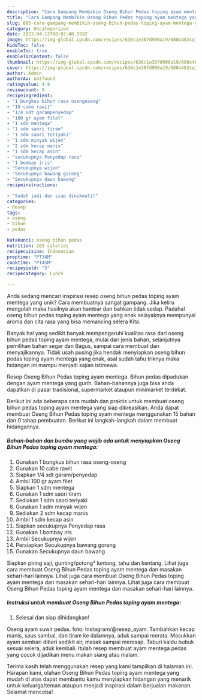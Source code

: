 ```yaml
---
description: "Cara Gampang Membikin Oseng Bihun Pedas toping ayam mentega yang Mantap"
title: "Cara Gampang Membikin Oseng Bihun Pedas toping ayam mentega yang Mantap"
slug: 805-cara-gampang-membikin-oseng-bihun-pedas-toping-ayam-mentega-yang-mantap
category: Uncategorized
date: 2022-04-12T08:02:48.593Z
image: https://img-global.cpcdn.com/recipes/636c1e307d906a19/680x482cq70/oseng-bihun-pedas-toping-ayam-mentega-foto-resep-utama.jpg
hideToc: false
enableToc: true
enableTocContent: false
thumbnail: https://img-global.cpcdn.com/recipes/636c1e307d906a19/680x482cq70/oseng-bihun-pedas-toping-ayam-mentega-foto-resep-utama.jpg
cover: https://img-global.cpcdn.com/recipes/636c1e307d906a19/680x482cq70/oseng-bihun-pedas-toping-ayam-mentega-foto-resep-utama.jpg
author: Admin
authorAv: notfound
ratingvalue: 4.9
reviewcount: 9
recipeingredient:
- "1 bungkus bihun rasa osengoseng"
- "10 cabe rawit"
- "1/4 sdt garampenyedap"
- "100 gr ayam filet"
- "1 sdm mentega"
- "1 sdm saori tiram"
- "1 sdm saori teriyaki"
- "1 sdm minyak wijen"
- "2 sdm kecap manis"
- "1 sdm kecap asin"
- "secukupnya Penyedap rasa"
- "1 bombay iris"
- "Secukupnya wijen"
- "Secukupnya bawang goreng"
- "Secukupnya daun bawang"
recipeinstructions:

- "Sudah jadi dan siap dinikmati!"
categories:
- Resep
tags:
- oseng
- bihun
- pedas

katakunci: oseng bihun pedas 
nutrition: 203 calories
recipecuisine: Indonesian
preptime: "PT34M"
cooktime: "PT45M"
recipeyield: "3"
recipecategory: Lunch

---
```





Anda sedang mencari inspirasi resep oseng bihun pedas toping ayam mentega yang unik? Cara membuatnya sangat gampang. Jika keliru mengolah maka hasilnya akan hambar dan bahkan tidak sedap. Padahal oseng bihun pedas toping ayam mentega yang enak selayaknya mempunyai aroma dan cita rasa yang bisa memancing selera Kita.





Banyak hal yang sedikit banyak mempengaruhi kualitas rasa dari oseng bihun pedas toping ayam mentega, mulai dari jenis bahan, selanjutnya pemilihan bahan segar dan Bagus, sampai cara membuat dan menyajikannya. Tidak usah pusing jika hendak menyiapkan oseng bihun pedas toping ayam mentega yang enak,      asal sudah tahu triknya maka hidangan ini mampu menjadi sajian istimewa.














Resep Oseng Bihun Pedas toping ayam mentega. Bihun pedas dipadukan dengan ayam mentega yang gurih. Bahan-bahannya juga bisa anda dapatkan di pasar tradisional, supermarket ataupun minimarket terdekat.






Berikut ini ada beberapa cara mudah dan praktis untuk membuat oseng bihun pedas toping ayam mentega yang siap dikreasikan. Anda dapat membuat Oseng Bihun Pedas toping ayam mentega menggunakan 15 bahan dan 0 tahap pembuatan. Berikut ini langkah-langkah dalam membuat hidangannya.

<!--inarticleads1-->

##### Bahan-bahan dan bumbu yang wajib ada untuk menyiapkan Oseng Bihun Pedas toping ayam mentega:

1. Gunakan 1 bungkus bihun rasa oseng-oseng
1. Gunakan 10 cabe rawit
1. Siapkan 1/4 sdt garam/penyedap
1. Ambil 100 gr ayam filet
1. Siapkan 1 sdm mentega
1. Gunakan 1 sdm saori tiram
1. Sediakan 1 sdm saori teriyaki
1. Gunakan 1 sdm minyak wijen
1. Sediakan 2 sdm kecap manis
1. Ambil 1 sdm kecap asin
1. Siapkan secukupnya Penyedap rasa
1. Gunakan 1 bombay iris
1. Ambil Secukupnya wijen
1. Persiapkan Secukupnya bawang goreng
1. Gunakan Secukupnya daun bawang


Siapkan piring saji, gunting/potong² lontong, tahu dan kentang. Lihat juga cara membuat Oseng Bihun Pedas toping ayam mentega dan masakan sehari-hari lainnya. Lihat juga cara membuat Oseng Bihun Pedas toping ayam mentega dan masakan sehari-hari lainnya. Lihat juga cara membuat Oseng Bihun Pedas toping ayam mentega dan masakan sehari-hari lainnya. 

<!--inarticleads2-->

##### Instruksi untuk membuat Oseng Bihun Pedas toping ayam mentega:


1. Selesai dan siap dihidangkan!

Oseng ayam suwir pedas. foto: Instagram/@resep_ayam. Tambahkan kecap manis, saus sambal, dan tiram ke dalamnya, aduk sampai merata. Masukkan ayam sembari diberi sedikit air, masak sampai meresap. Taburi kaldu bubuk sesuai selera, aduk kembali. Itulah resep membuat ayam mentega pedas yang cocok dijadikan menu makan siang atau malam. 

Terima kasih telah menggunakan resep yang kami tampilkan di halaman ini. Harapan kami, olahan Oseng Bihun Pedas toping ayam mentega yang mudah di atas dapat membantu kamu menyiapkan hidangan yang menarik untuk keluarga/teman ataupun menjadi inspirasi dalam berjualan makanan. Selamat mencoba!
